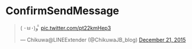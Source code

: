 # ConfirmSendMessage

<blockquote class="twitter-tweet" data-partner="tweetdeck"><p lang="ko" dir="ltr">( ･ㅂ･)و ̑̑ <a href="https://t.co/pt22kmHep3">pic.twitter.com/pt22kmHep3</a></p>&mdash; Chikuwa@LINEExtender (@ChikuwaJB_blog) <a href="https://twitter.com/ChikuwaJB_blog/status/678823916605800448">December 21, 2015</a></blockquote>
<script async src="//platform.twitter.com/widgets.js" charset="utf-8"></script>
